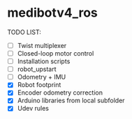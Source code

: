 # medibotv4_ros


TODO LIST:
- [ ] Twist multiplexer
- [ ] Closed-loop motor control
- [ ] Installation scripts
- [ ] robot_upstart
- [ ] Odometry + IMU
- [x] Robot footprint
- [x] Encoder odometry correction
- [x] Arduino libraries from local subfolder
- [x] Udev rules